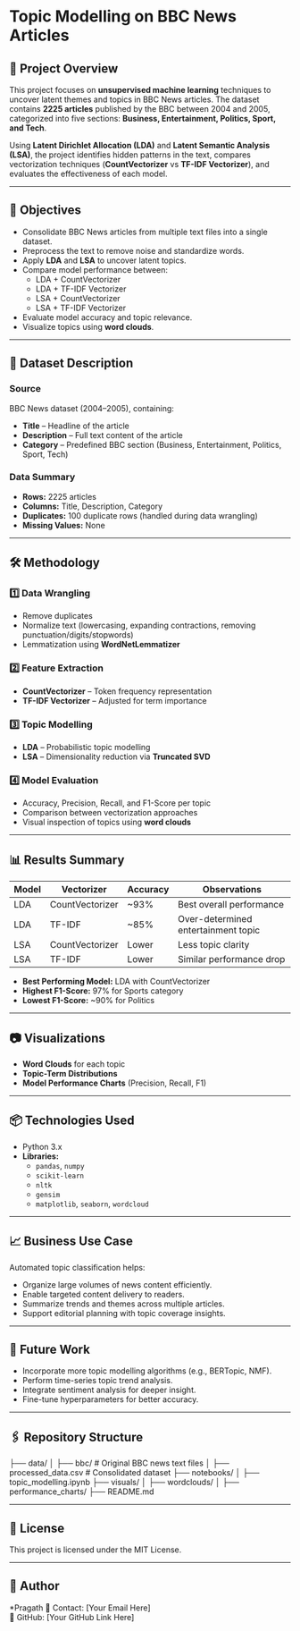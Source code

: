 # Topic Modelling on BBC News Articles

## 📌 Project Overview
This project focuses on **unsupervised machine learning** techniques to uncover latent themes and topics in BBC News articles. The dataset contains **2225 articles** published by the BBC between 2004 and 2005, categorized into five sections: **Business, Entertainment, Politics, Sport, and Tech**.

Using **Latent Dirichlet Allocation (LDA)** and **Latent Semantic Analysis (LSA)**, the project identifies hidden patterns in the text, compares vectorization techniques (**CountVectorizer** vs **TF-IDF Vectorizer**), and evaluates the effectiveness of each model.

---

## 🎯 Objectives
- Consolidate BBC News articles from multiple text files into a single dataset.
- Preprocess the text to remove noise and standardize words.
- Apply **LDA** and **LSA** to uncover latent topics.
- Compare model performance between:
  - LDA + CountVectorizer
  - LDA + TF-IDF Vectorizer
  - LSA + CountVectorizer
  - LSA + TF-IDF Vectorizer
- Evaluate model accuracy and topic relevance.
- Visualize topics using **word clouds**.

---

## 📂 Dataset Description

### Source
BBC News dataset (2004–2005), containing:
- **Title** – Headline of the article
- **Description** – Full text content of the article
- **Category** – Predefined BBC section (Business, Entertainment, Politics, Sport, Tech)

### Data Summary
- **Rows:** 2225 articles
- **Columns:** Title, Description, Category
- **Duplicates:** 100 duplicate rows (handled during data wrangling)
- **Missing Values:** None

---

## 🛠️ Methodology

### 1️⃣ Data Wrangling
- Remove duplicates
- Normalize text (lowercasing, expanding contractions, removing punctuation/digits/stopwords)
- Lemmatization using **WordNetLemmatizer**

### 2️⃣ Feature Extraction
- **CountVectorizer** – Token frequency representation
- **TF-IDF Vectorizer** – Adjusted for term importance

### 3️⃣ Topic Modelling
- **LDA** – Probabilistic topic modelling
- **LSA** – Dimensionality reduction via **Truncated SVD**

### 4️⃣ Model Evaluation
- Accuracy, Precision, Recall, and F1-Score per topic
- Comparison between vectorization approaches
- Visual inspection of topics using **word clouds**

---

## 📊 Results Summary

| Model                          | Vectorizer       | Accuracy | Observations |
|--------------------------------|------------------|----------|--------------|
| LDA                            | CountVectorizer  | ~93%     | Best overall performance |
| LDA                            | TF-IDF           | ~85%     | Over-determined entertainment topic |
| LSA                            | CountVectorizer  | Lower    | Less topic clarity |
| LSA                            | TF-IDF           | Lower    | Similar performance drop |

- **Best Performing Model:** LDA with CountVectorizer  
- **Highest F1-Score:** 97% for Sports category  
- **Lowest F1-Score:** ~90% for Politics  

---

## 📷 Visualizations
- **Word Clouds** for each topic
- **Topic-Term Distributions**
- **Model Performance Charts** (Precision, Recall, F1)

---

## 📦 Technologies Used
- Python 3.x
- **Libraries:**
  - `pandas`, `numpy`
  - `scikit-learn`
  - `nltk`
  - `gensim`
  - `matplotlib`, `seaborn`, `wordcloud`

---

## 📈 Business Use Case
Automated topic classification helps:
- Organize large volumes of news content efficiently.
- Enable targeted content delivery to readers.
- Summarize trends and themes across multiple articles.
- Support editorial planning with topic coverage insights.

---

## 🚀 Future Work
- Incorporate more topic modelling algorithms (e.g., BERTopic, NMF).
- Perform time-series topic trend analysis.
- Integrate sentiment analysis for deeper insight.
- Fine-tune hyperparameters for better accuracy.

---

## 🖇️ Repository Structure
├── data/
│ ├── bbc/ # Original BBC news text files
│ ├── processed_data.csv # Consolidated dataset
├── notebooks/
│ ├── topic_modelling.ipynb
├── visuals/
│ ├── wordclouds/
│ ├── performance_charts/
├── README.md


---

## 📜 License
This project is licensed under the MIT License.

---

## 🙋 Author
*Pragath 
📧 Contact: [Your Email Here]  
🔗 GitHub: [Your GitHub Link Here]  


